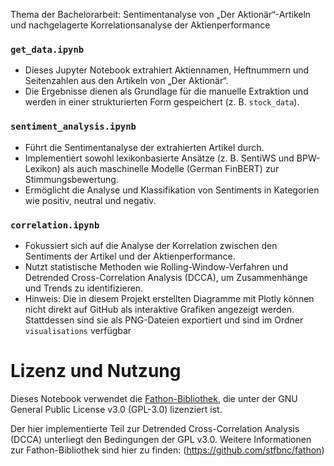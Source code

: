 Thema der Bachelorarbeit: Sentimentanalyse von „Der Aktionär“-Artikeln und nachgelagerte Korrelationsanalyse der Aktienperformance
### `get_data.ipynb`
- Dieses Jupyter Notebook extrahiert Aktiennamen, Heftnummern und Seitenzahlen aus den Artikeln von „Der Aktionär“.
- Die Ergebnisse dienen als Grundlage für die manuelle Extraktion und werden in einer strukturierten Form gespeichert (z. B. `stock_data`).

### `sentiment_analysis.ipynb`
- Führt die Sentimentanalyse der extrahierten Artikel durch.
- Implementiert sowohl lexikonbasierte Ansätze (z. B. SentiWS und BPW-Lexikon) als auch maschinelle Modelle (German FinBERT) zur Stimmungsbewertung.
- Ermöglicht die Analyse und Klassifikation von Sentiments in Kategorien wie positiv, neutral und negativ.

### `correlation.ipynb`
- Fokussiert sich auf die Analyse der Korrelation zwischen den Sentiments der Artikel und der Aktienperformance.
- Nutzt statistische Methoden wie Rolling-Window-Verfahren und Detrended Cross-Correlation Analysis (DCCA), um Zusammenhänge und Trends zu identifizieren.
- Hinweis: Die in diesem Projekt erstellten Diagramme mit Plotly können nicht direkt auf GitHub als interaktive Grafiken angezeigt werden. Stattdessen sind sie als PNG-Dateien exportiert und sind im Ordner `visualisations` verfügbar

# Lizenz und Nutzung
Dieses Notebook verwendet die [Fathon-Bibliothek](https://github.com/stfbnc/fathon), die unter der GNU General Public License v3.0 (GPL-3.0) lizenziert ist. 

Der hier implementierte Teil zur Detrended Cross-Correlation Analysis (DCCA) unterliegt den Bedingungen der GPL v3.0. Weitere Informationen zur Fathon-Bibliothek sind hier zu finden: (https://github.com/stfbnc/fathon)
